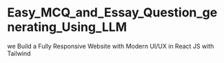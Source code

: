# Easy_MCQ_and_Essay_Question_generating_Using_LLM
we Build a Fully Responsive Website with Modern UI/UX in React JS with Tailwind
